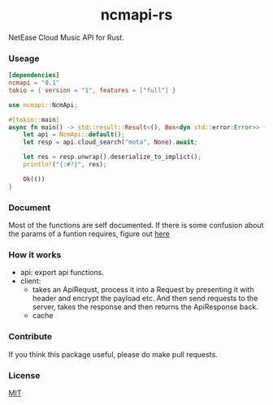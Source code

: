 <h1 align=center>ncmapi-rs</h1>

NetEase Cloud Music API for Rust.


### Useage

```toml
[dependencies]
ncmapi = "0.1"
tokio = { version = "1", features = ["full"] }
```

```rust
use ncmapi::NcmApi;

#[tokio::main]
async fn main() -> std::result::Result<(), Box<dyn std::error:Error>> {
    let api = NcmApi::default();
    let resp = api.cloud_search("mota", None).await;

    let res = resp.unwrap().deserialize_to_implict();
    println!("{:#?}", res);

    Ok(())
}
```


### Document

Most of the functions are self documented. If there is some confusion about the params of a funtion requires, figure out [here](https://neteasecloudmusicapi.vercel.app)



### How it works

* api: export api functions.
* client:
    * takes an ApiRequst, process it into a Request by presenting it with header and encrypt the payload etc. And then send requests to the server, takes the response and then returns the ApiResponse back.
    * cache

### Contribute

If you think this package useful, please do make pull requests.

### License

[MIT](LICENSE)